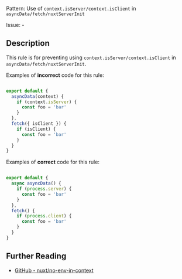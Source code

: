 Pattern: Use of `context.isServer/context.isClient` in `asyncData/fetch/nuxtServerInit`

Issue: -

## Description

This rule is for preventing using `context.isServer/context.isClient` in `asyncData/fetch/nuxtServerInit`.

Examples of **incorrect** code for this rule:

```js

export default {
  asyncData(context) {
    if (context.isServer) {
      const foo = 'bar'
    }
  },
  fetch({ isClient }) {
    if (isClient) {
      const foo = 'bar'
    }
  }
}

```

Examples of **correct** code for this rule:

```js

export default {
  async asyncData() {
    if (process.server) {
      const foo = 'bar'
    }
  },
  fetch() {
    if (process.client) {
      const foo = 'bar'
    }
  }
}

```

## Further Reading

* [GitHub - nuxt/no-env-in-context](https://github.com/nuxt/eslint-plugin-nuxt/blob/master/docs/rules/no-env-in-context.md)